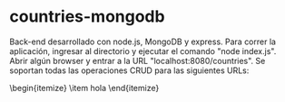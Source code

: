 # countries-mongodb
Back-end desarrollado con node.js, MongoDB y express. Para correr la aplicación, ingresar al directorio y ejecutar el comando "node index.js". Abrir algún browser y entrar a la URL "localhost:8080/countries".
Se soportan todas las operaciones CRUD para las siguientes URLs:

\begin{itemize}
  \item hola
\end{itemize}
